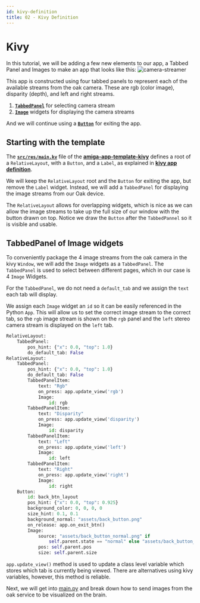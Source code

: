 ```yaml
---
id: kivy-definition
title: 02 - Kivy Definition
---
```

# Kivy

In this tutorial, we will be adding a few new elements to our app, a Tabbed Panel and Images
to make an app that looks like this:
![camera-streamer](https://user-images.githubusercontent.com/53625197/216075393-6e578a01-677e-4279-b224-70fd3f73ce5f.png)

This app is constructed using four tabbed panels to represent
each of the available streams from the oak camera.
These are rgb (color image), disparity (depth), and left and right streams.

1. [**`TabbedPanel`**](https://kivy.org/doc/stable/api-kivy.uix.tabbedpanel.html)
for selecting camera stream
2. [**`Image`**](https://kivy.org/doc/stable/api-kivy.uix.image.html)
widgets for displaying the camera streams

And we will continue using a [**`Button`**](https://kivy.org/doc/stable/api-kivy.uix.button.html)
for exiting the app.

## Starting with the template

The [**`src/res/main.kv`**](https://github.com/farm-ng/amiga-app-template-kivy/blob/main/src/res/main.kv)
file of the
[**amiga-app-template-kivy**](https://github.com/farm-ng/amiga-app-template)
defines a root of a `RelativeLayout`, with a
`Button`, and a `Label`,
as explained in [**kivy app definition**](/docs/tutorials/introduction/template-overview#kivy-app-definition).

We will keep the `RelativeLayout` root and the `Button` for
exiting the app, but remove the `Label` widget.
Instead, we will add a `TabbedPanel` for displaying the image
streams from our Oak device.

The `RelativeLayout` allows for overlapping widgets,
which is nice as we can allow the image streams to take up the
full size of our window with the button drawn on top.
Notice we draw the `Button` after the `TabbedPannel` so it is
visible and usable.

## TabbedPanel of Image widgets

To conveniently package the 4 image streams from the oak camera
in the kivy `Window`, we will add the `Image` widgets as a
`TabbedPanel`.
The `TabbedPanel` is used to select between different pages,
which in our case is 4 `Image` Widgets.

For the `TabbedPanel`, we do not need a `default_tab` and we
assign the `text` each tab will display.

We assign each `Image` widget an `id` so it can be easily
referenced in the Python `App`.
This will allow us to set the correct image stream to the correct
tab, so the `rgb` image stream is shown on the `rgb` panel and
the `left` stereo camera stream is displayed on the `left` tab.

```python
RelativeLayout:
    TabbedPanel:
        pos_hint: {"x": 0.0, "top": 1.0}
        do_default_tab: False
RelativeLayout:
    TabbedPanel:
        pos_hint: {"x": 0.0, "top": 1.0}
        do_default_tab: False
        TabbedPanelItem:
            text: "Rgb"
            on_press: app.update_view('rgb')
            Image:
                id: rgb
        TabbedPanelItem:
            text: "Disparity"
            on_press: app.update_view('disparity')
            Image:
                id: disparity
        TabbedPanelItem:
            text: "Left"
            on_press: app.update_view('left')
            Image:
                id: left
        TabbedPanelItem:
            text: "Right"
            on_press: app.update_view('right')
            Image:
                id: right
    Button:
        id: back_btn_layout
        pos_hint: {"x": 0.0, "top": 0.925}
        background_color: 0, 0, 0, 0
        size_hint: 0.1, 0.1
        background_normal: "assets/back_button.png"
        on_release: app.on_exit_btn()
        Image:
            source: "assets/back_button_normal.png" if
                self.parent.state == "normal" else "assets/back_button_down.png"
            pos: self.parent.pos
            size: self.parent.size

```

`app.update_view()` method is used to update a class
level variable which stores which tab is currently being viewed.
There are alternatives using kivy variables, however, this method is reliable.

Next, we will get into [main.py](https://github.com/farm-ng/camera-streamer-kivy/tree/main/src)
and break down how to send images from the oak service to be visualized on the brain.
